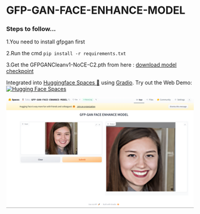 # GFP-GAN-FACE-ENHANCE-MODEL

###  Steps to follow...

1.You need to install gfpgan first

2.Run the cmd  `pip install -r requirements.txt`

3.Get the GFPGANCleanv1-NoCE-C2.pth from here : [download model checkpoint](https://drive.google.com/file/d/14kmWeQUk138ygbXtDjB5s6M2RSPVnu2m/view?usp=drive_link)

Integrated into [Huggingface Spaces 🤗](https://huggingface.co/spaces) using [Gradio](https://github.com/gradio-app/gradio). Try out the Web Demo: [![Hugging Face Spaces](https://img.shields.io/badge/%F0%9F%A4%97%20Hugging%20Face-Spaces-blue)](https://huggingface.co/spaces/Tzktz/GFP-GAN-FACE-ENHANCE-MODEL)

![Alt text](https://github.com/tzktz/GFP-GAN-FACE-ENHANCE-MODEL/blob/main/demo%20output.png)
